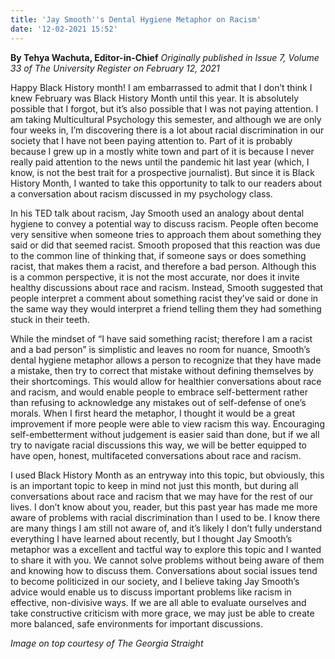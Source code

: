 ```yaml
---
title: 'Jay Smooth''s Dental Hygiene Metaphor on Racism'
date: '12-02-2021 15:52'
---
```


**By Tehya Wachuta, Editor-in-Chief** _Originally published in Issue 7, Volume 33 of The University Register on February 12, 2021_

Happy Black History month! I am embarrassed to admit that I don’t think I knew February was Black History Month until this year. It is absolutely possible that I forgot, but it’s also possible that I was not paying attention. I am taking Multicultural Psychology this semester, and although we are only four weeks in, I’m discovering there is a lot about racial discrimination in our society that I have not been paying attention to. Part of it is probably because I grew up in a mostly white town and part of it is because I never really paid attention to the news until the pandemic hit last year (which, I know, is not the best trait for a prospective journalist). But since it is Black History Month, I wanted to take this opportunity to talk to our readers about a conversation about racism discussed in my psychology class.

In his TED talk about racism, Jay Smooth used an analogy about dental hygiene to convey a potential way to discuss racism. People often become very sensitive when someone tries to approach them about something they said or did that seemed racist. Smooth proposed that this reaction was due to the common line of thinking that, if someone says or does something racist, that makes them a racist, and therefore a bad person. Although this is a common perspective, it is not the most accurate, nor does it invite healthy discussions about race and racism. Instead, Smooth suggested that people interpret a comment about something racist they’ve said or done in the same way they would interpret a friend telling them they had something stuck in their teeth.

While the mindset of “I have said something racist; therefore I am a racist and a bad person” is simplistic and leaves no room for nuance, Smooth’s dental hygiene metaphor allows a person to recognize that they have made a mistake, then try to correct that mistake without defining themselves by their shortcomings. This would allow for healthier conversations about race and racism, and would enable people to embrace self-betterment rather than refusing to acknowledge any mistakes out of self-defense of one’s morals. When I first heard the metaphor, I thought it would be a great improvement if more people were able to view racism this way. Encouraging self-embetterment without judgement is easier said than done, but if we all try to navigate racial discussions this way, we will be better equipped to have open, honest, multifaceted conversations about race and racism.

I used Black History Month as an entryway into this topic, but obviously, this is an important topic to keep in mind not just this month, but during all conversations about race and racism that we may have for the rest of our lives. I don’t know about you, reader, but this past year has made me more aware of problems with racial discrimination than I used to be. I know there are many things I am still not aware of, and it’s likely I don’t fully understand everything I have learned about recently, but I thought Jay Smooth’s metaphor was a excellent and tactful way to explore this topic and I wanted to share it with you. We cannot solve problems without being aware of them and knowing how to discuss them. Conversations about social issues tend to become politicized in our society, and I believe taking Jay Smooth’s advice would enable us to discuss important problems like racism in effective, non-divisive ways. If we are all able to evaluate ourselves and take constructive criticism with more grace, we may just be able to create more balanced, safe environments for important discussions.

_Image on top courtesy of The Georgia Straight_